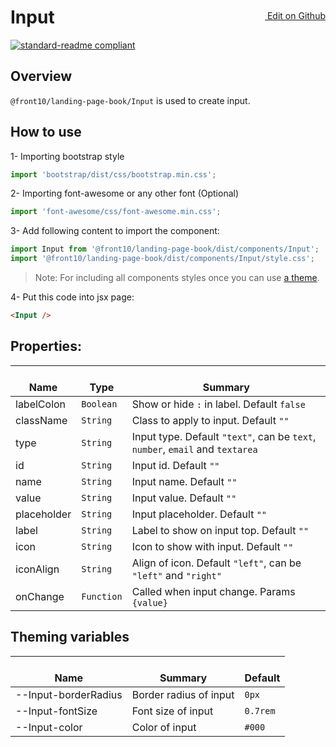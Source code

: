 <a style="float:right; margin-top: 30px;" target="_blank" href="https://github.com/front10/landing-page-book/edit/master/src/components/Input/README.md"> <img width="15px;" src="https://assets-cdn.github.com/images/icons/emoji/unicode/270f.png"/> Edit on Github
</a>

# Input

[![standard-readme compliant](https://img.shields.io/badge/standard--readme-OK-green.svg?style=flat-square)](https://github.com/RichardLitt/standard-readme)

## Overview

`@front10/landing-page-book/Input` is used to create input.

## How to use

1- Importing bootstrap style

```js
import 'bootstrap/dist/css/bootstrap.min.css';
```

2- Importing font-awesome or any other font (Optional)

```js
import 'font-awesome/css/font-awesome.min.css';
```

3- Add following content to import the component:

```js
import Input from '@front10/landing-page-book/dist/components/Input';
import '@front10/landing-page-book/dist/components/Input/style.css';
```

> Note: For including all components styles once you can use [a theme](https://github.com/front10/landing-page-book/wiki/Theming).

4- Put this code into jsx page:

```html
<Input />
```

## Properties:

| </br>Name   | </br>Type  | </br>Summary                                                                  |
| ----------- | ---------- | ----------------------------------------------------------------------------- |
| labelColon  | `Boolean`  | Show or hide `:` in label. Default `false`                                    |
| className   | `String`   | Class to apply to input. Default `""`                                         |
| type        | `String`   | Input type. Default `"text"`, can be `text`, `number`, `email` and `textarea` |
| id          | `String`   | Input id. Default `""`                                                        |
| name        | `String`   | Input name. Default `""`                                                      |
| value       | `String`   | Input value. Default `""`                                                     |
| placeholder | `String`   | Input placeholder. Default `""`                                               |
| label       | `String`   | Label to show on input top. Default `""`                                      |
| icon        | `String`   | Icon to show with input. Default `""`                                         |
| iconAlign   | `String`   | Align of icon. Default `"left"`, can be `"left"` and `"right"`                |
| onChange    | `Function` | Called when input change. Params `{value}`                                    |

## Theming variables

| </br>Name            | </br>Summary           | </br>Default |
| -------------------- | ---------------------- | ------------ |
| --Input-borderRadius | Border radius of input | `0px`        |
| --Input-fontSize     | Font size of input     | `0.7rem`     |
| --Input-color        | Color of input         | `#000`       |
